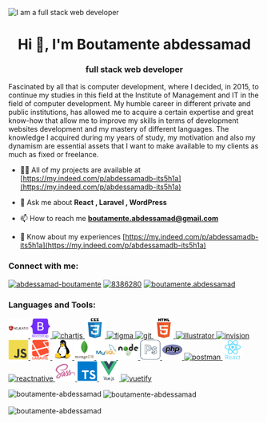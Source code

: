![I am a full stack web developer](https://media-exp1.licdn.com/dms/image/C4D16AQHTHjt0bwpL7w/profile-displaybackgroundimage-shrink_350_1400/0/1555262910905?e=1623888000&v=beta&t=Vzy1oE5JPslnDlfpdeleRsTLy44Q9Jkzrql1SMU6uTo)
<h1 align="center">Hi 👋, I'm Boutamente abdessamad</h1>
<h3 align="center">full stack web developer</h3>
Fascinated by all that is computer development, where I decided, in 2015, to continue my studies in this field at the Institute of Management and IT in the field of computer development. My humble career in different private and public institutions, has allowed me to acquire a certain expertise and great know-how that allow me to improve my skills in terms of development websites development and my mastery of different languages. The knowledge I acquired during my years of study, my motivation and also my dynamism are essential assets that I want to make available to my clients as much as fixed or freelance.



- 👨‍💻 All of my projects are available at [https://my.indeed.com/p/abdessamadb-its5h1a](https://my.indeed.com/p/abdessamadb-its5h1a)

- 💬 Ask me about **React , Laravel , WordPress**

- 📫 How to reach me **boutamente.abdessamad@gmail.com**

- 📄 Know about my experiences [https://my.indeed.com/p/abdessamadb-its5h1a](https://my.indeed.com/p/abdessamadb-its5h1a)

<h3 align="left">Connect with me:</h3>
<p align="left">
<a href="https://linkedin.com/in/abdessamad-boutamente" target="blank"><img align="center" src="https://cdn.jsdelivr.net/npm/simple-icons@3.0.1/icons/linkedin.svg" alt="abdessamad-boutamente" height="30" width="40" /></a>
<a href="https://stackoverflow.com/users/8386280" target="blank"><img align="center" src="https://cdn.jsdelivr.net/npm/simple-icons@3.0.1/icons/stackoverflow.svg" alt="8386280" height="30" width="40" /></a>
<a href="https://fb.com/boutamente.abdessamad" target="blank"><img align="center" src="https://cdn.jsdelivr.net/npm/simple-icons@3.0.1/icons/facebook.svg" alt="boutamente.abdessamad" height="30" width="40" /></a>
</p>

<h3 align="left">Languages and Tools:</h3>
<p align="left"> <a href="https://angular.io" target="_blank"> <img src="https://raw.githubusercontent.com/devicons/devicon/master/icons/angularjs/angularjs-original-wordmark.svg" alt="angularjs" width="40" height="40"/> </a> <a href="https://getbootstrap.com" target="_blank"> <img src="https://raw.githubusercontent.com/devicons/devicon/master/icons/bootstrap/bootstrap-plain-wordmark.svg" alt="bootstrap" width="40" height="40"/> </a> <a href="https://www.chartjs.org" target="_blank"> <img src="https://www.chartjs.org/media/logo-title.svg" alt="chartjs" width="40" height="40"/> </a> <a href="https://www.w3schools.com/css/" target="_blank"> <img src="https://raw.githubusercontent.com/devicons/devicon/master/icons/css3/css3-original-wordmark.svg" alt="css3" width="40" height="40"/> </a> <a href="https://www.figma.com/" target="_blank"> <img src="https://www.vectorlogo.zone/logos/figma/figma-icon.svg" alt="figma" width="40" height="40"/> </a> <a href="https://git-scm.com/" target="_blank"> <img src="https://www.vectorlogo.zone/logos/git-scm/git-scm-icon.svg" alt="git" width="40" height="40"/> </a> <a href="https://www.w3.org/html/" target="_blank"> <img src="https://raw.githubusercontent.com/devicons/devicon/master/icons/html5/html5-original-wordmark.svg" alt="html5" width="40" height="40"/> </a> <a href="https://www.adobe.com/in/products/illustrator.html" target="_blank"> <img src="https://www.vectorlogo.zone/logos/adobe_illustrator/adobe_illustrator-icon.svg" alt="illustrator" width="40" height="40"/> </a> <a href="https://www.invisionapp.com/" target="_blank"> <img src="https://www.vectorlogo.zone/logos/invisionapp/invisionapp-icon.svg" alt="invision" width="40" height="40"/> </a> <a href="https://developer.mozilla.org/en-US/docs/Web/JavaScript" target="_blank"> <img src="https://raw.githubusercontent.com/devicons/devicon/master/icons/javascript/javascript-original.svg" alt="javascript" width="40" height="40"/> </a> <a href="https://laravel.com/" target="_blank"> <img src="https://raw.githubusercontent.com/devicons/devicon/master/icons/laravel/laravel-plain-wordmark.svg" alt="laravel" width="40" height="40"/> </a> <a href="https://www.linux.org/" target="_blank"> <img src="https://raw.githubusercontent.com/devicons/devicon/master/icons/linux/linux-original.svg" alt="linux" width="40" height="40"/> </a> <a href="https://www.mongodb.com/" target="_blank"> <img src="https://raw.githubusercontent.com/devicons/devicon/master/icons/mongodb/mongodb-original-wordmark.svg" alt="mongodb" width="40" height="40"/> </a> <a href="https://www.mysql.com/" target="_blank"> <img src="https://raw.githubusercontent.com/devicons/devicon/master/icons/mysql/mysql-original-wordmark.svg" alt="mysql" width="40" height="40"/> </a> <a href="https://nodejs.org" target="_blank"> <img src="https://raw.githubusercontent.com/devicons/devicon/master/icons/nodejs/nodejs-original-wordmark.svg" alt="nodejs" width="40" height="40"/> </a> <a href="https://www.photoshop.com/en" target="_blank"> <img src="https://raw.githubusercontent.com/devicons/devicon/master/icons/photoshop/photoshop-line.svg" alt="photoshop" width="40" height="40"/> </a> <a href="https://www.php.net" target="_blank"> <img src="https://raw.githubusercontent.com/devicons/devicon/master/icons/php/php-original.svg" alt="php" width="40" height="40"/> </a> <a href="https://postman.com" target="_blank"> <img src="https://www.vectorlogo.zone/logos/getpostman/getpostman-icon.svg" alt="postman" width="40" height="40"/> </a> <a href="https://reactjs.org/" target="_blank"> <img src="https://raw.githubusercontent.com/devicons/devicon/master/icons/react/react-original-wordmark.svg" alt="react" width="40" height="40"/> </a> <a href="https://reactnative.dev/" target="_blank"> <img src="https://reactnative.dev/img/header_logo.svg" alt="reactnative" width="40" height="40"/> </a> <a href="https://sass-lang.com" target="_blank"> <img src="https://raw.githubusercontent.com/devicons/devicon/master/icons/sass/sass-original.svg" alt="sass" width="40" height="40"/> </a> <a href="https://www.typescriptlang.org/" target="_blank"> <img src="https://raw.githubusercontent.com/devicons/devicon/master/icons/typescript/typescript-original.svg" alt="typescript" width="40" height="40"/> </a> <a href="https://vuejs.org/" target="_blank"> <img src="https://raw.githubusercontent.com/devicons/devicon/master/icons/vuejs/vuejs-original-wordmark.svg" alt="vuejs" width="40" height="40"/> </a> <a href="https://vuetifyjs.com/en/" target="_blank"> <img src="https://bestofjs.org/logos/vuetify.svg" alt="vuetify" width="40" height="40"/> </a> </p>

<p><img align="left" src="https://github-readme-stats.vercel.app/api/top-langs?username=boutamente-abdessamad&show_icons=true&locale=en&layout=compact" alt="boutamente-abdessamad" /></p>

<p>&nbsp;<img align="center" src="https://github-readme-stats.vercel.app/api?username=boutamente-abdessamad&show_icons=true&locale=en" alt="boutamente-abdessamad" /></p>

<p><img align="center" src="https://github-readme-streak-stats.herokuapp.com/?user=boutamente-abdessamad&" alt="boutamente-abdessamad" /></p>
